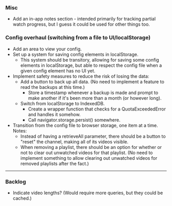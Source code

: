 ### Misc

-   Add an in-app notes section - intended primarily for tracking partial watch progress, but I guess it could be used for other things too.

### Config overhaul (switching from a file to UI/localStorage)

-   Add an area to view your config.
-   Set up a system for saving config elements in localStorage.
    -   This system should be transitory, allowing for saving some config elements in localStorage, but able to respect the config file when a given config element has no UI yet.
-   Implement safety measures to reduce the risk of losing the data:
    -   Add a button to back up all data. (No need to implement a feature to read the backups at this time.)
        -   Store a timestamp whenever a backup is made and prompt to make another if it's been more than a month (or however long).
    -   Switch from localStorage to IndexedDB.
        -   Create a wrapper function that checks for a QuotaExceededError and handles it somehow.
        -   Call navigator.storage.persist() somewhere.
-   Transition from the config file to browser storage, one item at a time. Notes:
    -   Instead of having a retrieveAll parameter, there should be a button to "reset" the channel, making all of its videos visible.
    -   When removing a playlist, there should be an option for whether or not to clear out unwatched videos for that playlist. (No need to implement something to allow clearing out unwatched videos for removed playlists after the fact.)

---

### Backlog

-   Indicate video lengths? (Would require more queries, but they could be cached.)
